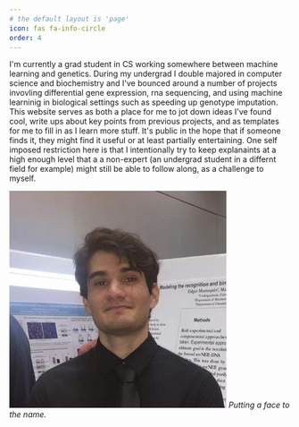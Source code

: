 ```yaml
---
# the default layout is 'page'
icon: fas fa-info-circle
order: 4
---
```


I'm currently a grad student in CS working somewhere between machine learning and genetics. During my undergrad I double majored in computer science and biochemistry and I've bounced around a number of projects invovling differential gene expression, rna sequencing, and using machine learninig in biological settings such as speeding up genotype imputation. This website serves as both a place for me to jot down ideas I've found cool, write ups about key points from previous projects, and as templates for me to fill in as I learn more stuff. It's public in the hope that if someone finds it, they might find it useful or at least partially entertaining. One self imposed restriction here is that I intentionally try to keep explanaints at a high enough level that a a non-expert (an undergrad student in a differnt field for example) might still be able to follow along, as a challenge to myself. 

![Upper body picture of the author](/assets/img/headshot_cropped.jpg)
_Putting a face to the name._